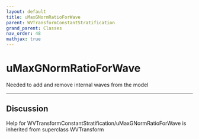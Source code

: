 ```yaml
---
layout: default
title: uMaxGNormRatioForWave
parent: WVTransformConstantStratification
grand_parent: Classes
nav_order: 48
mathjax: true
---
```


#  uMaxGNormRatioForWave

Needed to add and remove internal waves from the model


---

## Discussion

Help for WVTransformConstantStratification/uMaxGNormRatioForWave is inherited from superclass WVTransform
